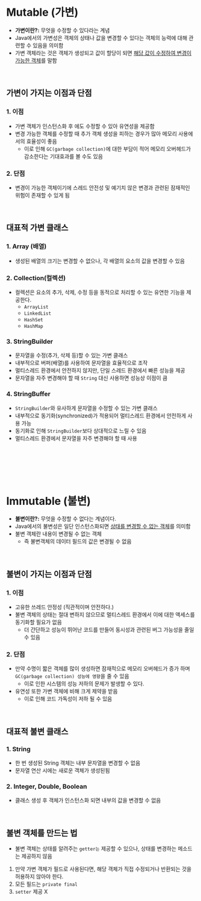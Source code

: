 # Mutable (가변) 
* **가변이란?:** 무엇을 수정할 수 있다라는 계념
* Java에서의 가변성은 객체의 상태나 값을 변경할 수 있다는 객체의 능력에 대해 관련할 수 있음을 의미함
* 가변 객체라는 것은 객체가 생성되고 값이 할당이 되면  <U>해당 값이 수정하여 변경이 가능한 객체</U>를 말함

<br>

## 가변이 가지는 이점과 단점
### 1. 이점
* 가변 객체가 인스턴스화 후 에도 수정할 수 있아 유연성을 제공함
* 변경 가능한 객체를 수정할 때 추가 객체 생성을 피하는 경우가 많아 메모리 사용에서의 효율성이 좋음
    * 이로 인해 `GC(garbage collection)`에 대한 부담이 적어 메모리 오버헤드가 감소한다는 기대효과를 볼 수도 있음

### 2. 단점
* 변경이 가능한 객체이기에 스레드 안전성 및 예기치 않은 변경과 관련된 잠재적인 위험이 존재할 수 있게 됨

<br>

## 대표적 가변 클래스
### 1. Array (배열)
* 생성된 배열의 크기는 변경할 수 없으나, 각 배열의 요소의 값을 변경할 수 있음
### 2. Collection(컬렉션)
* 컬렉션은 요소의 추가, 삭제, 수정 등을 동적으로 처리할 수 있는 유연한 기능을 제공한다. 
    * `ArrayList`
    * `LinkedList`
    * `HashSet`
    * `HashMap`
### 3. StringBuilder
* 문자열을 수정(추가, 삭제 등)할 수 있는 가변 클래스
* 내부적으로 버퍼(배열)를 사용하여 문자열을 효율적으로 조작
* 멀티스레드 환경에서 안전하지 않지만, 단일 스레드 환경에서 빠른 성능을 제공
* 문자열을 자주 변경해야 할 때 `String` 대신 사용하면 성능상 이점이 큼

### 4. StringBuffer
* `StringBuilder`와 유사하게 문자열을 수정할 수 있는 가변 클래스
* 내부적으로 동기화(synchronized)가 적용되어 멀티스레드 환경에서 안전하게 사용 가능
* 동기화로 인해 `StringBuilder`보다 상대적으로 느릴 수 있음
* 멀티스레드 환경에서 문자열을 자주 변경해야 할 때 사용


<br></br>

<br></br>

# Immutable (불변)
* **불변이란?:** 무엇을 수정할 수 없다는 계념이다.
* Java에서의 불변성은 일단 인스턴스화되면 <U>상태를 변경할 수 없는 객체</U>를 의미함
* 불변 객체란 내용이 변경될 수 없는 객체
    * 즉 불변객체의 데이터 필드의 값은 변경될 수 없음

<br>

## 불변이 가지는 이점과 단점
### 1. 이점
* 고유한 쓰레드 안정성 (직관적이며 안전하다.)
* 불변 객체의 상태는 절대 변하지 않으므로 멀티스레드 환경에서 이에 대한 액세스를 동기화할 필요가 없음
    * 더 간단하고 성능이 뛰어난 코드를 만들어 동시성과 관련된 버그 가능성을 줄일 수 있음
### 2. 단점
* 만약 수명이 짧은 객체를 많이 생성하면 잠재적으로 메모리 오버헤드가 증가 하며 `GC(garbage collection) 성능에 영향`을 줄 수 있음
    * 이로 인한 시스템의 성능 저하의 문제가 발생할 수 있다.
* 유연성 또한 가변 객체에 비해 크게 제약을 받음
    * 이로 인해 코드 가독성이 저하 될 수 있음


<br>

## 대표적 불변 클래스
### 1. String
* 한 번 생성된 String 객체는 내부 문자열을 변경할 수 없음
* 문자열 연산 시에는 새로운 객체가 생성된됨
### 2. Integer, Double, Boolean
* 클래스 생성 후 객체가 인스턴스화 되면 내부의 값을 변경할 수 없음

<br>

## 불변 객체를 만드는 법
* 불변 객체는 상태를 알려주는 `getter는` 제공할 수 있으나, 상태를 변경하는 메소드는 제공하지 않음
1. 만약 가변 객체가 필드로 사용된다면, 해당 객체가 직접 수정되거나 반환되는 것을 허용하지 않아야 한다.
2. 모든 필드는 `private final`
3. `setter` 제공 X
